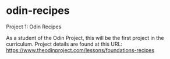 # odin-recipes
Project 1: Odin Recipes

As a student of the Odin Project, this will be the first project in the curriculum. Project details are found at this URL:
https://www.theodinproject.com/lessons/foundations-recipes

